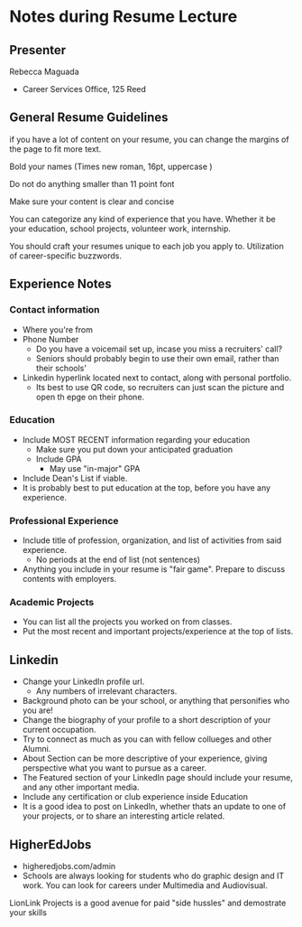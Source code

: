 # Notes during Resume Lecture
## Presenter
Rebecca Maguada
- Career Services Office, 125 Reed


## General Resume Guidelines
if you have a lot of content on your resume, you can change the margins of the page to fit more text. 

Bold your names (Times new roman, 16pt, uppercase )

Do not do anything smaller than 11 point font 

Make sure your content is clear and concise

You can categorize any kind of experience that you have. Whether it be your education, school projects, volunteer 
work, internship. 

You should craft your resumes unique to each job you apply to. Utilization of career-specific buzzwords.

## Experience Notes
### Contact information
- Where you're from
- Phone Number
  - Do you have a voicemail set up, incase you miss a recruiters' call?
  - Seniors should probably begin to use their own email, rather than their schools'
- Linkedin hyperlink located next to contact, along with personal portfolio.
  - Its best to use QR code, so recruiters can just scan the picture and open th epge on their phone.

### Education
- Include MOST RECENT information regarding your education
  - Make sure you put down your anticipated graduation 
  - Include GPA
    - May use "in-major" GPA
- Include Dean's List if viable. 
- It is probably best to put education at the top, before you have any experience. 

### Professional Experience 
- Include title of profession, organization, and list of activities from said experience.
  - No periods at the end of list (not sentences)
- Anything you include in your resume is "fair game". Prepare to discuss contents with employers.

### Academic Projects
- You can list all the projects you worked on from classes.
- Put the most recent and important projects/experience at the top of lists.

## Linkedin
- Change your LinkedIn profile url.
  - Any numbers of irrelevant characters.
- Background photo can be your school, or anything that personifies who you are!
- Change the biography of your profile to a short description of your current occupation.
- Try to connect as much as you can with fellow collueges and other Alumni. 
- About Section can be more descriptive of your experience, giving perspective what you want to pursue as a career.
- The Featured section of your LinkedIn page should include your resume, and any other important media.
- Include any certification or club experience inside Education
- It is a good idea to post on LinkedIn, whether thats an update to one of your projects, or to share an interesting 
  article related.

## HigherEdJobs
- higheredjobs.com/admin
- Schools are always looking for students who do graphic design and IT work. You can look for careers under 
  Multimedia and Audiovisual.

LionLink Projects is a good avenue for paid "side hussles" and demostrate your skills 
